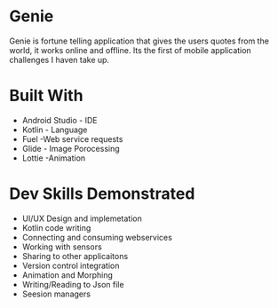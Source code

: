# Genie
Genie is fortune telling application that gives the users quotes from the world, it works online and offline. Its the first of mobile application challenges I haven take up.
<h1>Built With</h1>
<ul>
<li>Android Studio - IDE</li>
<li>Kotlin - Language</li>
<li>Fuel -Web service requests</li>
<li>Glide - Image Porocessing</li>
<li>Lottie -Animation</li>
</ul>
<h1>Dev Skills Demonstrated</h1>
<ul>
<li>UI/UX Design and implemetation</li>
<li>Kotlin code writing</li>
<li>Connecting and consuming webservices</li>
<li>Working with sensors</li>
<li>Sharing to other applicaitons</li>
<li>Version control integration</li>
 <li>Animation and Morphing</li>
 <li>Writing/Reading to Json file</li>
  <li>Seesion managers</li>
 
</ul>
